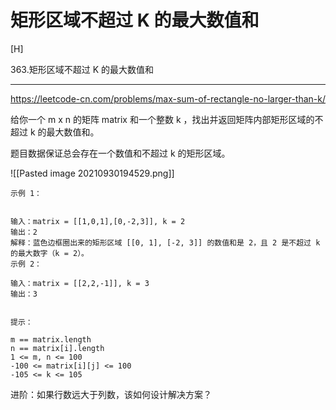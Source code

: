# 矩形区域不超过 K 的最大数值和

[H]

363.矩形区域不超过 K 的最大数值和

---

https://leetcode-cn.com/problems/max-sum-of-rectangle-no-larger-than-k/

给你一个 m x n 的矩阵 matrix 和一个整数 k ，找出并返回矩阵内部矩形区域的不超过 k 的最大数值和。

题目数据保证总会存在一个数值和不超过 k 的矩形区域。

![[Pasted image 20210930194529.png]]
 
```
示例 1：


输入：matrix = [[1,0,1],[0,-2,3]], k = 2
输出：2
解释：蓝色边框圈出来的矩形区域 [[0, 1], [-2, 3]] 的数值和是 2，且 2 是不超过 k 的最大数字（k = 2）。
示例 2：

输入：matrix = [[2,2,-1]], k = 3
输出：3
 

提示：

m == matrix.length
n == matrix[i].length
1 <= m, n <= 100
-100 <= matrix[i][j] <= 100
-105 <= k <= 105
```

进阶：如果行数远大于列数，该如何设计解决方案？
